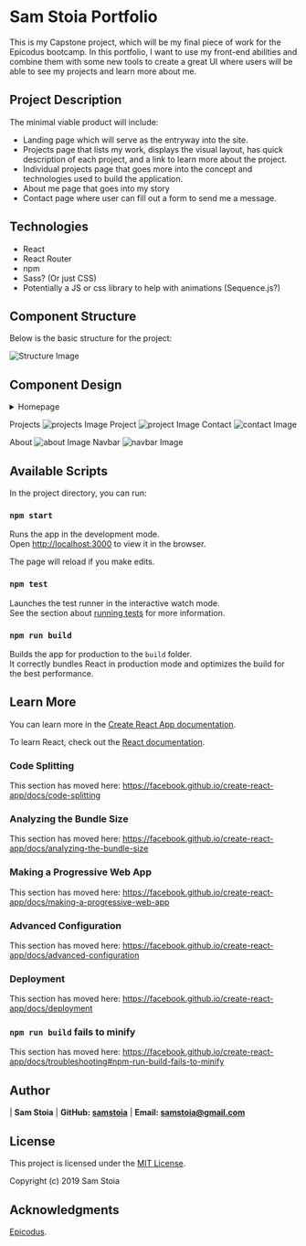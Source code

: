 # Sam Stoia Portfolio

This is my Capstone project, which will be my final piece of work for the Epicodus bootcamp.  In this portfolio, I want to use my front-end abilities and combine them with some new tools to create a great UI where users will be able to see my projects and learn more about me.

## Project Description

The minimal viable product will include:
- Landing page which will serve as the entryway into the site.
- Projects page that lists my work, displays the visual layout, has quick description of each project, and a link to learn more about the project.
- Individual projects page that goes more into the concept and technologies used to build the application.
- About me page that goes into my story
- Contact page where user can fill out a form to send me a message.

## Technologies

- React
- React Router
- npm
- Sass? (Or just CSS)
- Potentially a JS or css library to help with animations (Sequence.js?)

## 

## Component Structure

Below is the basic structure for the project:

![Structure Image](./src/assets/images/portfolio-structure.jpg?raw=true "Structure Image")

## Component Design

<details>
<summary>Homepage</summary>
<br>
![homepage Image](./src/assets/images/homepage.jpg?raw=true "homepage Image")
</details>


Projects
![projects Image](./src/assets/images/projects.jpg?raw=true "projects Image")
Project
![project Image](./src/assets/images/project.jpg?raw=true "project Image")
Contact
![contact Image](./src/assets/images/contact.jpg?raw=true "contact Image")

About
![about Image](./src/assets/images/about.jpg?raw=true "about Image")
Navbar
![navbar Image](./src/assets/images/navbar.jpg?raw=true "navbar Image")


## Available Scripts

In the project directory, you can run:

### `npm start`

Runs the app in the development mode.<br>
Open [http://localhost:3000](http://localhost:3000) to view it in the browser.

The page will reload if you make edits.<br>

### `npm test`

Launches the test runner in the interactive watch mode.<br>
See the section about [running tests](https://facebook.github.io/create-react-app/docs/running-tests) for more information.

### `npm run build`

Builds the app for production to the `build` folder.<br>
It correctly bundles React in production mode and optimizes the build for the best performance.


## Learn More

You can learn more in the [Create React App documentation](https://facebook.github.io/create-react-app/docs/getting-started).

To learn React, check out the [React documentation](https://reactjs.org/).

### Code Splitting

This section has moved here: https://facebook.github.io/create-react-app/docs/code-splitting

### Analyzing the Bundle Size

This section has moved here: https://facebook.github.io/create-react-app/docs/analyzing-the-bundle-size

### Making a Progressive Web App

This section has moved here: https://facebook.github.io/create-react-app/docs/making-a-progressive-web-app

### Advanced Configuration

This section has moved here: https://facebook.github.io/create-react-app/docs/advanced-configuration

### Deployment

This section has moved here: https://facebook.github.io/create-react-app/docs/deployment

### `npm run build` fails to minify

This section has moved here: https://facebook.github.io/create-react-app/docs/troubleshooting#npm-run-build-fails-to-minify

## Author

| **Sam Stoia** | **GitHub: [samstoia](https://github.com/samstoia)** | **Email: [samstoia@gmail.com](mailto:samstoia@gmail.com)**

## License

This project is licensed under the [MIT License](https://opensource.org/licenses/MIT).

Copyright (c) 2019 Sam Stoia

## Acknowledgments

[Epicodus](https://www.epicodus.com/).

